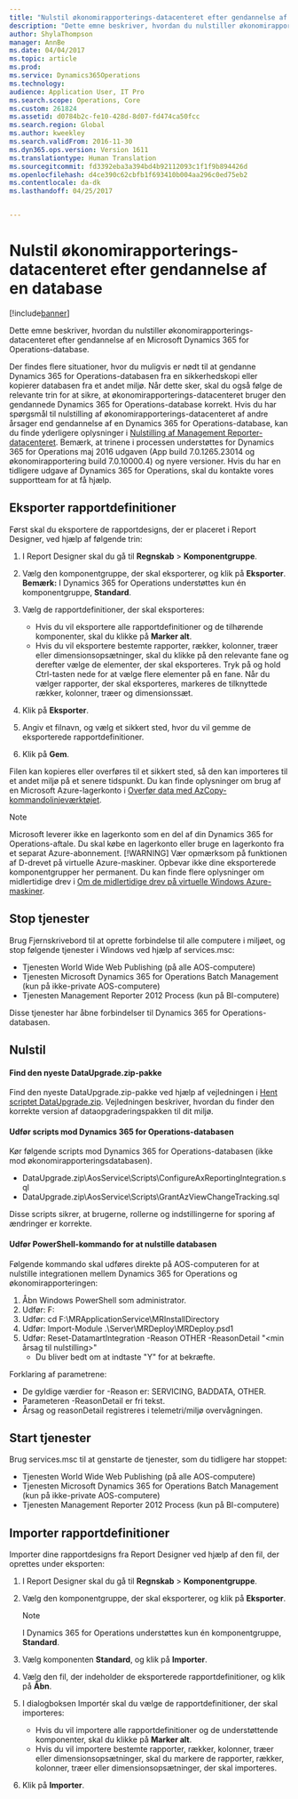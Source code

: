 ```yaml
---
title: "Nulstil økonomirapporterings-datacenteret efter gendannelse af en database"
description: "Dette emne beskriver, hvordan du nulstiller økonomirapporterings-datacenteret efter gendannelse af en Microsoft Dynamics 365 for Operations-database."
author: ShylaThompson
manager: AnnBe
ms.date: 04/04/2017
ms.topic: article
ms.prod: 
ms.service: Dynamics365Operations
ms.technology: 
audience: Application User, IT Pro
ms.search.scope: Operations, Core
ms.custom: 261824
ms.assetid: d0784b2c-fe10-428d-8d07-fd474ca50fcc
ms.search.region: Global
ms.author: kweekley
ms.search.validFrom: 2016-11-30
ms.dyn365.ops.version: Version 1611
ms.translationtype: Human Translation
ms.sourcegitcommit: fd3392eba3a394bd4b92112093c1f1f9b894426d
ms.openlocfilehash: d4ce390c62cbfb1f693410b004aa296c0ed75eb2
ms.contentlocale: da-dk
ms.lasthandoff: 04/25/2017


---
```


# <a name="reset-the-financial-reporting-data-mart-after-restoring-a-database"></a>Nulstil økonomirapporterings-datacenteret efter gendannelse af en database

[!include[banner](../includes/banner.md)]


Dette emne beskriver, hvordan du nulstiller økonomirapporterings-datacenteret efter gendannelse af en Microsoft Dynamics 365 for Operations-database. 

Der findes flere situationer, hvor du muligvis er nødt til at gendanne Dynamics 365 for Operations-databasen fra en sikkerhedskopi eller kopierer databasen fra et andet miljø. Når dette sker, skal du også følge de relevante trin for at sikre, at økonomirapporterings-datacenteret bruger den gendannede Dynamics 365 for Operations-database korrekt. Hvis du har spørgsmål til nulstilling af økonomirapporterings-datacenteret af andre årsager end gendannelse af en Dynamics 365 for Operations-database, kan du finde yderligere oplysninger i [Nulstilling af Management Reporter-datacenteret](https://blogs.msdn.microsoft.com/dynamics_financial_reporting/2016/06/28/resetting-the-management-reporter-data-mart/). Bemærk, at trinene i processen understøttes for Dynamics 365 for Operations maj 2016 udgaven (App build 7.0.1265.23014 og økonomirapportering build 7.0.10000.4) og nyere versioner. Hvis du har en tidligere udgave af Dynamics 365 for Operations, skal du kontakte vores supportteam for at få hjælp.

## <a name="export-report-definitions"></a>Eksporter rapportdefinitioner
Først skal du eksportere de rapportdesigns, der er placeret i Report Designer, ved hjælp af følgende trin:

1.  I Report Designer skal du gå til **Regnskab** &gt; **Komponentgruppe**.
2.  Vælg den komponentgruppe, der skal eksporterer, og klik på **Eksporter**. **Bemærk:** I Dynamics 365 for Operations understøttes kun én komponentgruppe, **Standard**.
3.  Vælg de rapportdefinitioner, der skal eksporteres:
    -   Hvis du vil eksportere alle rapportdefinitioner og de tilhørende komponenter, skal du klikke på **Marker alt**.
    -   Hvis du vil eksportere bestemte rapporter, rækker, kolonner, træer eller dimensionsopsætninger, skal du klikke på den relevante fane og derefter vælge de elementer, der skal eksporteres. Tryk på og hold Ctrl-tasten nede for at vælge flere elementer på en fane. Når du vælger rapporter, der skal eksporteres, markeres de tilknyttede rækker, kolonner, træer og dimensionssæt.

4.  Klik på **Eksporter**.
5.  Angiv et filnavn, og vælg et sikkert sted, hvor du vil gemme de eksporterede rapportdefinitioner.
6.  Klik på **Gem**.

Filen kan kopieres eller overføres til et sikkert sted, så den kan importeres til et andet miljø på et senere tidspunkt. Du kan finde oplysninger om brug af en Microsoft Azure-lagerkonto i [Overfør data med AzCopy-kommandolinjeværktøjet](https://docs.microsoft.com/en-gb/azure/storage/storage-use-azcopy). 
> [!NOTE]
> Microsoft leverer ikke en lagerkonto som en del af din Dynamics 365 for Operations-aftale. Du skal købe en lagerkonto eller bruge en lagerkonto fra et separat Azure-abonnement. 
> [!WARNING]
> Vær opmærksom på funktionen af D-drevet på virtuelle Azure-maskiner. Opbevar ikke dine eksporterede komponentgrupper her permanent. Du kan finde flere oplysninger om midlertidige drev i [Om de midlertidige drev på virtuelle Windows Azure-maskiner](https://blogs.msdn.microsoft.com/mast/2013/12/06/understanding-the-temporary-drive-on-windows-azure-virtual-machines/).

## <a name="stop-services"></a>Stop tjenester
Brug Fjernskrivebord til at oprette forbindelse til alle computere i miljøet, og stop følgende tjenester i Windows ved hjælp af services.msc:

-   Tjenesten World Wide Web Publishing (på alle AOS-computere)
-   Tjenesten Microsoft Dynamics 365 for Operations Batch Management (kun på ikke-private AOS-computere)
-   Tjenesten Management Reporter 2012 Process (kun på BI-computere)

Disse tjenester har åbne forbindelser til Dynamics 365 for Operations-databasen.

## <a name="reset"></a>Nulstil
#### <a name="locate-the-latest-dataupgradezip-package"></a>Find den nyeste DataUpgrade.zip-pakke

Find den nyeste DataUpgrade.zip-pakke ved hjælp af vejledningen i [Hent scriptet DataUpgrade.zip](..\migration-upgrade\upgrade-data-to-latest-update.md). Vejledningen beskriver, hvordan du finder den korrekte version af dataopgraderingspakken til dit miljø.

#### <a name="execute-scripts-against-dynamics-365-for-operations-database"></a>Udfør scripts mod Dynamics 365 for Operations-databasen

Kør følgende scripts mod Dynamics 365 for Operations-databasen (ikke mod økonomirapporteringsdatabasen).

-   DataUpgrade.zip\\AosService\\Scripts\\ConfigureAxReportingIntegration.sql
-   DataUpgrade.zip\\AosService\\Scripts\\GrantAzViewChangeTracking.sql

Disse scripts sikrer, at brugerne, rollerne og indstillingerne for sporing af ændringer er korrekte.

#### <a name="execute-powershell-command-to-reset-database"></a>Udfør PowerShell-kommando for at nulstille databasen

Følgende kommando skal udføres direkte på AOS-computeren for at nulstille integrationen mellem Dynamics 365 for Operations og økonomirapporteringen:

1.  Åbn Windows PowerShell som administrator.
2.  Udfør: F:
3.  Udfør: cd F:\\MRApplicationService\\MRInstallDirectory
4.  Udfør: Import-Module .\\Server\\MRDeploy\\MRDeploy.psd1
5.  Udfør: Reset-DatamartIntegration -Reason OTHER -ReasonDetail "&lt;min årsag til nulstilling&gt;"
    -   Du bliver bedt om at indtaste "Y" for at bekræfte.

Forklaring af parametrene:

-   De gyldige værdier for -Reason er: SERVICING, BADDATA, OTHER.
-   Parameteren -ReasonDetail er fri tekst.
-   Årsag og reasonDetail registreres i telemetri/miljø overvågningen.

## <a name="start-services"></a>Start tjenester
Brug services.msc til at genstarte de tjenester, som du tidligere har stoppet:

-   Tjenesten World Wide Web Publishing (på alle AOS-computere)
-   Tjenesten Microsoft Dynamics 365 for Operations Batch Management (kun på ikke-private AOS-computere)
-   Tjenesten Management Reporter 2012 Process (kun på BI-computere)

## <a name="import-report-definitions"></a>Importer rapportdefinitioner
Importer dine rapportdesigns fra Report Designer ved hjælp af den fil, der oprettes under eksporten:

1.  I Report Designer skal du gå til **Regnskab** &gt; **Komponentgruppe**.
2.  Vælg den komponentgruppe, der skal eksporterer, og klik på **Eksporter**. 
    > [!NOTE]
    > I Dynamics 365 for Operations understøttes kun én komponentgruppe, **Standard**.
3.  Vælg komponenten **Standard**, og klik på **Importer**.
4.  Vælg den fil, der indeholder de eksporterede rapportdefinitioner, og klik på **Åbn**.
5.  I dialogboksen Importér skal du vælge de rapportdefinitioner, der skal importeres:
    -   Hvis du vil importere alle rapportdefinitioner og de understøttende komponenter, skal du klikke på **Marker alt**.
    -   Hvis du vil importere bestemte rapporter, rækker, kolonner, træer eller dimensionsopsætninger, skal du markere de rapporter, rækker, kolonner, træer eller dimensionsopsætninger, der skal importeres.

6.  Klik på **Importer**.





